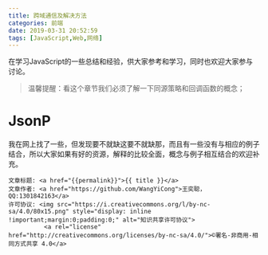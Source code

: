 ```yaml
---
title: 跨域通信及解决方法
categories: 前端
date: 2019-03-31 20:52:59
tags: [JavaScript,Web,网络]
---
```

在学习JavaScript的一些总结和经验，供大家参考和学习，同时也欢迎大家参与讨论。

> 温馨提醒：看这个章节我们必须了解一下同源策略和回调函数的概念；

<!--more-->

# JsonP 







我在网上找了一些，但发现要不就缺这要不就缺那，而且有一些没有与相应的例子结合，所以大家如果有好的资源，解释的比较全面，概念与例子相互结合的欢迎补充。


><span style="font-size:12px">
	文章标题: <a href="{{permalink}}">{{ title }}</a>
	文章作者: <a href="https://github.com/WangYiCong">王奕聪，QQ:1301842163</a>  
	许可协议: <img src="https://i.creativecommons.org/l/by-nc-sa/4.0/80x15.png" style="display: inline !important;margin:0;padding:0;" alt="知识共享许可协议">
			  <a rel="license" href="http://creativecommons.org/licenses/by-nc-sa/4.0/">©署名-非商用-相同方式共享 4.0</a>
</span>